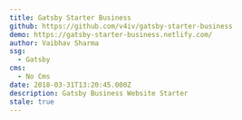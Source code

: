 ```yaml
---
title: Gatsby Starter Business
github: https://github.com/v4iv/gatsby-starter-business
demo: https://gatsby-starter-business.netlify.com/
author: Vaibhav Sharma
ssg:
  - Gatsby
cms:
  - No Cms
date: 2018-03-31T13:20:45.000Z
description: Gatsby Business Website Starter
stale: true
---
```

